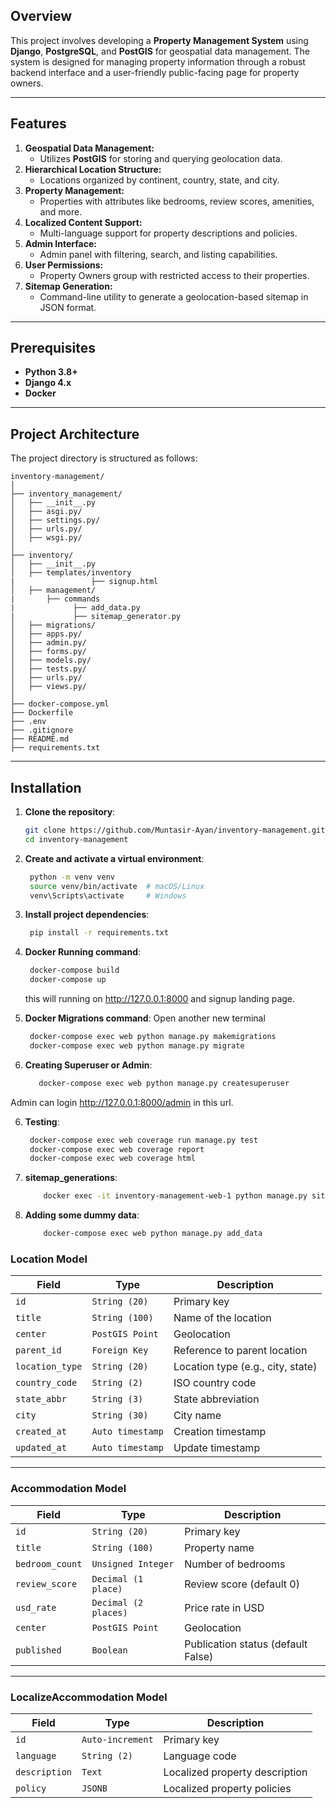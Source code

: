 ## Overview  
This project involves developing a **Property Management System** using **Django**, **PostgreSQL**, and **PostGIS** for geospatial data management. The system is designed for managing property information through a robust backend interface and a user-friendly public-facing page for property owners.  

---

## Features  
1. **Geospatial Data Management:**  
   - Utilizes **PostGIS** for storing and querying geolocation data.  
2. **Hierarchical Location Structure:**  
   - Locations organized by continent, country, state, and city.  
3. **Property Management:**  
   - Properties with attributes like bedrooms, review scores, amenities, and more.  
4. **Localized Content Support:**  
   - Multi-language support for property descriptions and policies.  
5. **Admin Interface:**  
   - Admin panel with filtering, search, and listing capabilities.  
6. **User Permissions:**  
   - Property Owners group with restricted access to their properties.  
7. **Sitemap Generation:**  
   - Command-line utility to generate a geolocation-based sitemap in JSON format.  

---

## Prerequisites  
- **Python 3.8+**  
- **Django 4.x**  
- **Docker**

---

## Project Architecture

The project directory is structured as follows:

```plaintext
inventory-management/
│
├── inventory_management/           
│   ├── __init__.py             
│   ├── asgi.py/             
│   ├── settings.py/             
│   ├── urls.py/           
│   ├── wsgi.py/              
│
├── inventory/    
│   ├── __init__.py           
│   ├── templates/inventory             
|                 ├── signup.html 
│   ├── management/             
|       ├── commands 
|             ├── add_data.py
|             ├── sitemap_generator.py 
│   ├── migrations/             
│   ├── apps.py/             
│   ├── admin.py/            
│   ├── forms.py/              
│   ├── models.py/             
│   ├── tests.py/             
│   ├── urls.py/           
│   ├── views.py/             
│
├── docker-compose.yml          
├── Dockerfile             
├── .env             
├── .gitignore             
├── README.md              
├── requirements.txt      
```
---

## Installation

1. **Clone the repository**:
   ```bash
   git clone https://github.com/Muntasir-Ayan/inventory-management.git
   cd inventory-management

2. **Create and activate a virtual environment**:
   ```bash
    python -m venv venv
    source venv/bin/activate  # macOS/Linux
    venv\Scripts\activate     # Windows
3. **Install project dependencies**:
   ```bash
    pip install -r requirements.txt
4. **Docker Running command**:
   ```bash
    docker-compose build
    docker-compose up
   ```
   this will running on http://127.0.0.1:8000 and signup landing page.
   
5. **Docker Migrations command**:
   Open another new terminal
   ```bash
    docker-compose exec web python manage.py makemigrations
    docker-compose exec web python manage.py migrate

6. **Creating Superuser or Admin**:
   ```bash
      docker-compose exec web python manage.py createsuperuser
Admin can login http://127.0.0.1:8000/admin in this url.
   
6. **Testing**:
   ```bash
    docker-compose exec web coverage run manage.py test
    docker-compose exec web coverage report
    docker-compose exec web coverage html

7. **sitemap_generations**:
   ```bash
       docker exec -it inventory-management-web-1 python manage.py sitemap_generator

8. **Adding some dummy data**:
   ```bash
       docker-compose exec web python manage.py add_data

### Location Model  
| **Field**       | **Type**            | **Description**                          |
|-----------------|---------------------|------------------------------------------|
| `id`            | `String (20)`       | Primary key                              |
| `title`         | `String (100)`      | Name of the location                     |
| `center`        | `PostGIS Point`     | Geolocation                              |
| `parent_id`     | `Foreign Key`       | Reference to parent location             |
| `location_type` | `String (20)`       | Location type (e.g., city, state)        |
| `country_code`  | `String (2)`        | ISO country code                         |
| `state_abbr`    | `String (3)`        | State abbreviation                       |
| `city`          | `String (30)`       | City name                                |
| `created_at`    | `Auto timestamp`    | Creation timestamp                       |
| `updated_at`    | `Auto timestamp`    | Update timestamp                         |

---

### Accommodation Model  
| **Field**       | **Type**              | **Description**                          |
|-----------------|-----------------------|------------------------------------------|
| `id`            | `String (20)`         | Primary key                              |
| `title`         | `String (100)`        | Property name                            |
| `bedroom_count` | `Unsigned Integer`    | Number of bedrooms                       |
| `review_score`  | `Decimal (1 place)`   | Review score (default 0)                 |
| `usd_rate`      | `Decimal (2 places)`  | Price rate in USD                        |
| `center`        | `PostGIS Point`       | Geolocation                              |
| `published`     | `Boolean`             | Publication status (default False)       |

---

### LocalizeAccommodation Model  
| **Field**       | **Type**              | **Description**                          |
|-----------------|-----------------------|------------------------------------------|
| `id`            | `Auto-increment`      | Primary key                              |
| `language`      | `String (2)`          | Language code                            |
| `description`   | `Text`                | Localized property description           |
| `policy`        | `JSONB`               | Localized property policies              |
